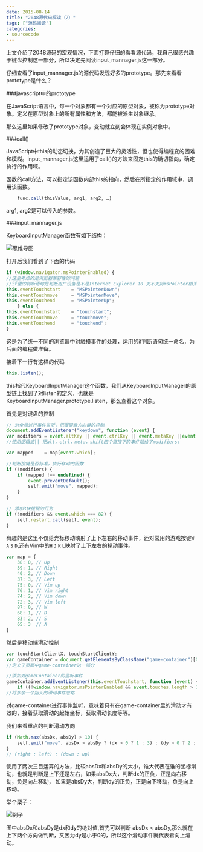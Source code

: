 ```yaml
---
date: 2015-08-14
title: "2048源代码解读（2）"
tags: ["源码阅读"]
categories:
- sourcecode
---
```


上文介绍了2048源码的宏观情况，下面打算仔细的看看源代码，我自己很感兴趣于键盘控制这一部分，所以决定先阅读input_mannager.js这一部分。

仔细查看了input_mannager.js的源代码发现好多的prototype。那先来看看prototype是什么？

###javascript中的prototype

在JavaScript语言中，每一个对象都有一个对应的原型对象，被称为prototype对象。定义在原型对象上的所有属性和方法，都能被派生对象继承。

那么这里如果修改了prototype对象，变动就立刻会体现在实例对象中。

###call()

JavaScript中this的动态切换，为其创造了巨大的灵活性，但也使得编程变的困难和模糊。input_mannager.js这里运用了call()的方法来固定this的确切指向，确定执行的作用域。

函数的call方法，可以指定该函数内部this的指向，然后在所指定的作用域中，调用该函数。

```javascript
	func.call(thisValue, arg1, arg2, …)
```
 arg1, arg2是可以传入的参数。

###input_mannager.js

KeyboardInputManager函数有如下结构：

![思维导图](http://7xjufd.dl1.z0.glb.clouddn.com/blog2.1.png)

打开后我们看到了下面的代码

```javascript
if (window.navigator.msPointerEnabled) {
//这里考虑的是浏览器兼容性的问题
//if里的判断语句是判断用户设备是不是Internet Explorer 10 支不支持msPointer相关事件
this.eventTouchstart    = "MSPointerDown";
this.eventTouchmove     = "MSPointerMove";
this.eventTouchend      = "MSPointerUp";
	} else {
this.eventTouchstart    = "touchstart";
this.eventTouchmove     = "touchmove";
this.eventTouchend      = "touchend";
}
```


这是为了统一不同的浏览器中对触摸事件的处理，运用的if判断语句统一命名，为后面的编程做准备。

接着下一行有这样的代码

```javascript
this.listen();
```


this指代KeyboardInputManager这个函数，我们从KeyboardInputManager的原型链上找到了对listen的定义，也就是KeyboardInputManager.prototype.listen，那么查看这个对象。

首先是对键盘的控制

```javascript
// 对全局进行事件监听，把握键盘方向键的控制
document.addEventListener("keydown", function (event) {
var modifiers = event.altKey || event.ctrlKey || event.metaKey ||event.shiftKey;
//使用逻辑或|| 把alt，ctrl，meta，shift四个键按下的事件赋给了modifiers;

var mapped    = map[event.which];

//判断按键是否标准，执行移动的函数
if (!modifiers) {
	if (mapped !== undefined) {
		event.preventDefault();
		self.emit("move", mapped);
	}
}

// 添加R快捷键的行为
if (!modifiers && event.which === 82) {
	self.restart.call(self, event);
}
```


有趣的是这里不仅给光标移动映射了上下左右的移动事件，还对常用的游戏按键`W` `A` `S` `D`,还有Vim中的`H` `J` `K` `L`映射了上下左右的移动事件。


```javascript
var map = {
	38: 0, // Up
	39: 1, // Right
	40: 2, // Down
	37: 3, // Left
	75: 0, // Vim up
	76: 1, // Vim right
	74: 2, // Vim down
	72: 3, // Vim left
	87: 0, // W
	68: 1, // D
	83: 2, // S
	65: 3  // A
}
```


然后是移动端滑动控制

```javascript
var touchStartClientX, touchStartClientY;
var gameContainer = document.getElementsByClassName("game-container")[0];
//定义了页面中game-container这一部分

//添加对gameContainer的监听事件
gameContainer.addEventListener(this.eventTouchstart, function (event) {
	if ((!window.navigator.msPointerEnabled && event.touches.length > 1) ||event.targetTouches > 1)
//将多余一个指头的滑动事件忽略
```



对game-container进行事件监听，意味着只有在game-container里的滑动才有效的，接着获取滑动的起始坐标，获取滑动长度等等。

我们来看重点的判断滑动方向

```javascript
if (Math.max(absDx, absDy) > 10) {
	self.emit("move", absDx > absDy ? (dx > 0 ? 1 : 3) : (dy > 0 ? 2 : 0));
}
// (right : left) : (down : up)
```


使用了两次三目运算的方法，比较absDx和absDy的大小，谁大代表在谁的坐标滑动，也就是判断是上下还是左右，如果absDx大，判断dx的正负，正是向右移动，负是向左移动，
如果是absDy大，判断dy的正负，正是向下移动，负是向上移动。

举个栗子：

![例子](http://7xjufd.dl1.z0.glb.clouddn.com/blog2.2.png)

图中absDx和absDy是dx和dy的绝对值,首先可以判断 absDx < absDy,那么就在上下两个方向做判断，又因为dy是小于0的，所以这个滑动事件就代表着向上滑动。
